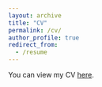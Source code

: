 ```yaml
---
layout: archive
title: "CV"
permalink: /cv/
author_profile: true
redirect_from:
  - /resume
---
```


You can view my CV [here](thanhle30.github.io/files/CV_ThanhLe_May2024.pdf).
